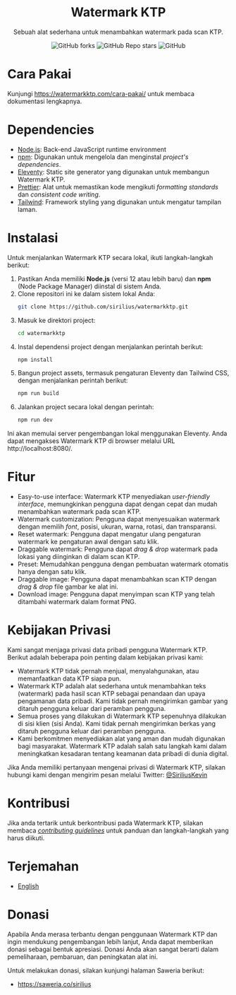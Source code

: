 <h1 align="center">Watermark KTP</h1>
<p align="center">Sebuah alat sederhana untuk menambahkan watermark pada scan KTP.</p>

<div align="center">
    <img alt="GitHub forks" src="https://img.shields.io/github/forks/sirilius/watermarkktp">
    <img alt="GitHub Repo stars" src="https://img.shields.io/github/stars/sirilius/watermarkktp">
    <img alt="GitHub" src="https://img.shields.io/github/license/sirilius/watermarkktp">
</div>

# Cara Pakai

Kunjungi https://watermarkktp.com/cara-pakai/ untuk membaca dokumentasi lengkapnya.

# Dependencies

- [Node.js](https://nodejs.org/): Back-end JavaScript runtime environment
- [npm](https://www.npmjs.com/): Digunakan untuk mengelola dan menginstal _project's dependencies_.
- [Eleventy](https://www.11ty.dev/): Static site generator yang digunakan untuk membangun Watermark KTP.
- [Prettier](https://prettier.io/): Alat untuk memastikan kode mengikuti _formatting standards_ dan _consistent code writing_.
- [Tailwind](https://tailwindcss.com/): Framework styling yang digunakan untuk mengatur tampilan laman.

# Instalasi

Untuk menjalankan Watermark KTP secara lokal, ikuti langkah-langkah berikut:

1. Pastikan Anda memiliki **Node.js** (versi 12 atau lebih baru) dan **npm** (Node Package Manager) diinstal di sistem Anda.
2. Clone repositori ini ke dalam sistem lokal Anda:
   ```sh
   git clone https://github.com/sirilius/watermarkktp.git
   ```
3. Masuk ke direktori project:
   ```sh
   cd watermarkktp
   ```
4. Instal dependensi project dengan menjalankan perintah berikut:
   ```sh
   npm install
   ```
5. Bangun project assets, termasuk pengaturan Eleventy dan Tailwind CSS, dengan menjalankan perintah berikut:
   ```sh
   npm run build
   ```
6. Jalankan project secara lokal dengan perintah:
   ```sh
   npm run dev
   ```

Ini akan memulai server pengembangan lokal menggunakan Eleventy. Anda dapat mengakses Watermark KTP di browser melalui URL http://localhost:8080/.

# Fitur

- Easy-to-use interface: Watermark KTP menyediakan _user-friendly interface_, memungkinkan pengguna dapat dengan cepat dan mudah menambahkan watermark pada scan KTP.
- Watermark customization: Pengguna dapat menyesuaikan watermark dengan memilih _font_, posisi, ukuran, warna, rotasi, dan transparansi.
- Reset watermark: Pengguna dapat mengatur ulang pengaturan watermark ke pengaturan awal dengan satu klik.
- Draggable watermark: Pengguna dapat _drag & drop_ watermark pada lokasi yang diinginkan di dalam scan KTP.
- Preset: Memudahkan pengguna dengan pembuatan watermark otomatis hanya dengan satu klik.
- Draggable image: Pengguna dapat menambahkan scan KTP dengan _drag & drop_ file gambar ke alat ini.
- Download image: Pengguna dapat menyimpan scan KTP yang telah ditambahi watermark dalam format PNG.

# Kebijakan Privasi

Kami sangat menjaga privasi data pribadi pengguna Watermark KTP. Berikut adalah beberapa poin penting dalam kebijakan privasi kami:

- Watermark KTP tidak pernah menjual, menyalahgunakan, atau memanfaatkan data KTP siapa pun.
- Watermark KTP adalah alat sederhana untuk menambahkan teks (watermark) pada hasil scan KTP sebagai penandaan dan upaya pengamanan data pribadi. Kami tidak pernah mengirimkan gambar yang ditaruh pengguna keluar dari peramban pengguna.
- Semua proses yang dilakukan di Watermark KTP sepenuhnya dilakukan di sisi klien (sisi Anda). Kami tidak pernah mengirimkan berkas yang ditaruh pengguna keluar dari peramban pengguna.
- Kami berkomitmen menyediakan alat yang aman dan mudah digunakan bagi masyarakat. Watermark KTP adalah salah satu langkah kami dalam meningkatkan kesadaran tentang keamanan data pribadi di dunia digital.

Jika Anda memiliki pertanyaan mengenai privasi di Watermark KTP, silakan hubungi kami dengan mengirim pesan melalui Twitter: [@SiriliusKevin](https://twitter.com/SiriliusKevin)

# Kontribusi

Jika anda tertarik untuk berkontribusi pada Watermark KTP, silakan membaca [_contributing guidelines_](./.github/CONTRIBUTING.md) untuk panduan dan langkah-langkah yang harus diikuti.

# Terjemahan

- [English](README.md)

# Donasi

Apabila Anda merasa terbantu dengan penggunaan Watermark KTP dan ingin mendukung pengembangan lebih lanjut, Anda dapat memberikan donasi sebagai bentuk apresiasi. Donasi Anda akan sangat berarti dalam pemeliharaan, pembaruan, dan peningkatan alat ini.

Untuk melakukan donasi, silakan kunjungi halaman Saweria berikut:

- https://saweria.co/sirilius
